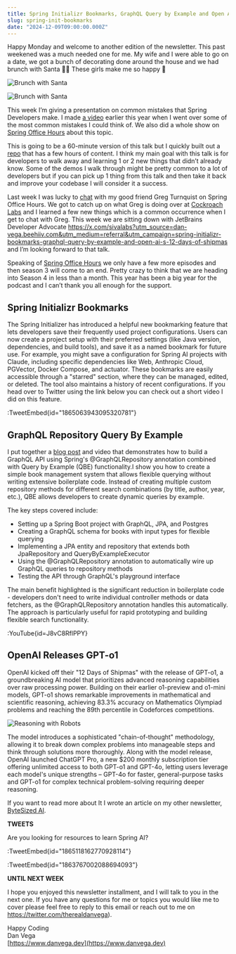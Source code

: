 ```yaml
---
title: Spring Initializr Bookmarks, GraphQL Query by Example and Open AI's 12 days of Shipmas
slug: spring-init-bookmarks
date: "2024-12-09T09:00:00.000Z"
---
```


Happy Monday and welcome to another edition of the newsletter. This past weekened was a much needed one for me. My wife and I were able to go on a date, we got a bunch of decorating done around the house and we had brunch with Santa 🧑‍🎄 These girls make me so happy 🤩

![Brunch with Santa](/images/newsletter/2024/12/09/bws_01.jpeg)

![Brunch with Santa](/images/newsletter/2024/12/09/bws_02.jpeg)

This week I’m giving a presentation on common mistakes that Spring Developers make. I made [a video](https://www.youtube.com/watch?v=PbkROQPTBao) earlier this year when I went over some of the most common mistakes I could think of. We also did a whole show on [Spring Office Hours](https://spring-office-hours.transistor.fm/episodes/spring-office-hours-s3e4-common-spring-developer-mistakes) about this topic.

This is going to be a 60-minute version of this talk but I quickly built out a [repo](https://github.com/danvega/scm-workshop) that has a few hours of content. I think my main goal with this talk is for developers to walk away and learning 1 or 2 new things that didn’t already know. Some of the demos I walk through might be pretty common to a lot of developers but if you can pick up 1 thing from this talk and then take it back and improve your codebase I will consider it a success.

Last week I was lucky to [chat](https://spring-office-hours.transistor.fm/episodes/s3e41-springs-hidden-powers-with-greg-turnquist) with my good friend Greg Turnquist on Spring Office Hours. We got to catch up on what Greg is doing over at [Cockroach Labs](https://www.cockroachlabs.com/) and I learned a few new things which is a common occurrence when I get to chat with Greg. This week we are sitting down with JetBrains Developer Advocate https://x.com/sivalabs?utm_source=dan-vega.beehiiv.com&utm_medium=referral&utm_campaign=spring-initializr-bookmarks-graphql-query-by-example-and-open-ai-s-12-days-of-shipmas and I’m looking forward to that talk.

Speaking of [Spring Office Hours](https://www.springofficehours.io/) we only have a few more episodes and then season 3 will come to an end. Pretty crazy to think that we are heading into Season 4 in less than a month. This year has been a big year for the podcast and I can’t thank you all enough for the support.

## Spring Initializr Bookmarks


The Spring Initializer has introduced a helpful new bookmarking feature that lets developers save their frequently used project configurations. Users can now create a project setup with their preferred settings (like Java version, dependencies, and build tools), and save it as a named bookmark for future use. For example, you might save a configuration for Spring AI projects with Claude, including specific dependencies like Web, Anthropic Cloud, PGVector, Docker Compose, and actuator. These bookmarks are easily accessible through a "starred" section, where they can be managed, edited, or deleted. The tool also maintains a history of recent configurations. If you head over to Twitter using the link below you can check out a short video I did on this feature.

:TweetEmbed{id="1865063943095320781"}

## GraphQL Repository Query By Example


I put together a [blog post](https://www.danvega.dev/blog/spring-boot-graphql-query-by-example) and video that demonstrates how to build a GraphQL API using Spring's @GraphQLRepository annotation combined with Query by Example (QBE) functionality.I show you how to create a simple book management system that allows flexible querying without writing extensive boilerplate code. Instead of creating multiple custom repository methods for different search combinations (by title, author, year, etc.), QBE allows developers to create dynamic queries by example.

The key steps covered include:

*   Setting up a Spring Boot project with GraphQL, JPA, and Postgres
*   Creating a GraphQL schema for books with input types for flexible querying
*   Implementing a JPA entity and repository that extends both JpaRepository and QueryByExampleExecutor
*   Using the @GraphQLRepository annotation to automatically wire up GraphQL queries to repository methods
*   Testing the API through GraphQL's playground interface

The main benefit highlighted is the significant reduction in boilerplate code - developers don't need to write individual controller methods or data fetchers, as the @GraphQLRepository annotation handles this automatically. The approach is particularly useful for rapid prototyping and building flexible search functionality.

:YouTube{id=J8vC8RflPPY}

## OpenAI Releases GPT-o1


OpenAI kicked off their "12 Days of Shipmas" with the release of GPT-o1, a groundbreaking AI model that prioritizes advanced reasoning capabilities over raw processing power. Building on their earlier o1-preview and o1-mini models, GPT-o1 shows remarkable improvements in mathematical and scientific reasoning, achieving 83.3% accuracy on Mathematics Olympiad problems and reaching the 89th percentile in Codeforces competitions.

![Reasoning with Robots](/images/newsletter/2024/12/09/robots-reasoning-with-each-other-in-the-style-of-p.jpeg)

The model introduces a sophisticated "chain-of-thought" methodology, allowing it to break down complex problems into manageable steps and think through solutions more thoroughly. Along with the model release, OpenAI launched ChatGPT Pro, a new $200 monthly subscription tier offering unlimited access to both GPT-o1 and GPT-4o, letting users leverage each model's unique strengths – GPT-4o for faster, general-purpose tasks and GPT-o1 for complex technical problem-solving requiring deeper reasoning.

If you want to read more about It I wrote an article on my other newsletter, [ByteSized AI](https://www.bytesizedai.dev/p/openai-s-gpt-o1-a-new-era-of-ai-reasoning).

**TWEETS**

Are you looking for resources to learn Spring AI?

:TweetEmbed{id="1865118162770928114"}

:TweetEmbed{id="1863767002088694093"}

**UNTIL NEXT WEEK**

I hope you enjoyed this newsletter installment, and I will talk to you in the next one. If you have any questions for me or topics you would like me to cover please feel free to reply to this email or reach out to me on https://twitter.com/therealdanvega).

Happy Coding  
Dan Vega  
[https://www.danvega.dev](https://www.danvega.dev)



